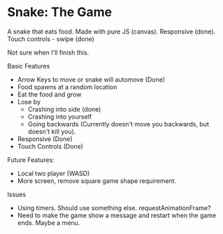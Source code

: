 # Snake: The Game
A snake that eats food. Made with pure JS (canvas). Responsive (done). Touch controls - swipe (done)

Not sure when I'll finish this.

Basic Features
- Arrow Keys to move or snake will automove (Done)
- Food spawns at a random location
- Eat the food and grow
- Lose by
  - Crashing into side (done)
  - Crashing into yourself
  - Going backwards (Currently doesn't move you backwards, but doesn't kill you).
- Responsive (Done)
- Touch Controls (Done)

Future Features:
- Local two player (WASD)
- More screen, remove square game shape requirement.

Issues
- Using timers. Should use something else. requestAnimationFrame?
- Need to make the game show a message and restart when the game ends. Maybe a menu.
